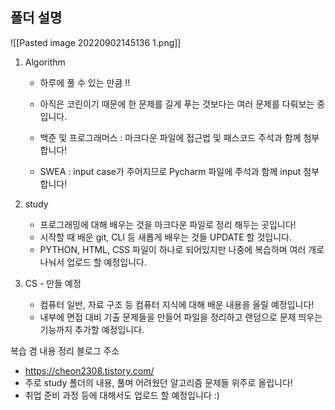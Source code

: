 ## 폴더 설명
![[Pasted image 20220902145136 1.png]]
1. Algorithm
	- 하루에 풀 수 있는 만큼 !! 
	- 아직은 코린이기 때문에 한 문제를 길게 푸는 것보다는 여러 문제를 다뤄보는 중입니다.
	
	- 백준 및 프로그래머스 : 마크다운 파일에 접근법 및 패스코드 주석과 함께 첨부합니다!
	- SWEA : input case가 주어지므로 Pycharm 파일에 주석과 함께 input 첨부합니다!

2. study
	- 프로그래밍에 대해 배우는 것을 마크다운 파일로 정리 해두는 곳입니다!
	- 시작할 때 배운 git, CLI 등 새롭게 배우는 것들 UPDATE 할 것입니다.
	- PYTHON, HTML, CSS 파일이 하나로 되어있지만 나중에 복습하며 여러 개로 나눠서 업로드 할 예정입니다.

3. CS - 만들 예정
	- 컴퓨터 일반, 자료 구조 등 컴퓨터 지식에 대해 배운 내용을 올릴 예정입니다!
	- 내부에 면접 대비 기출 문제들을 만들어 파일을 정리하고 랜덤으로 문제 띄우는 기능까지 추가할 예정입니다.


복습 겸 내용 정리 블로그 주소
- https://cheon2308.tistory.com/
- 주로 study 폴더의 내용, 풀며 어려웠던 알고리즘 문제들 위주로 올립니다!
- 취업 준비 과정 등에 대해서도 업로드 할 예정입니다 :)